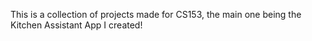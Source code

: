 This is a collection of projects made for CS153, the main one being the Kitchen Assistant App I created!
